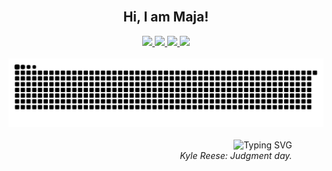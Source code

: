 <img width="0" height="0" src="https://visitor-badge.glitch.me/badge?page_id=Cordycepsers.Cordycepsers" />

<div align="center">
  <h2>Hi, I am Maja!</h2>
</div>

<div align="center">
  <a href="https://hr.linkedin.com/in/majahorzic" target="_blank">
    <img src="https://img.shields.io/badge/-LinkedIn-%230077B5?style=for-the-badge&logo=linkedin&logoColor=white">
  </a>
  <a href="https://lemaja.notion.site/portfolio" target="_blank">
    <img src="https://img.shields.io/badge/-Notion-%23000000?style=for-the-badge&logo=notion&logoColor=white">
  </a>
  <a href="mailto:majalemaja@protonmail.com">
    <img src="https://img.shields.io/badge/-ProtonMail-%238B89CC?style=for-the-badge&logo=protonmail&logoColor=white">
  </a>
  <a href="mailto:majahorzic@gmail.com">
    <img src="https://img.shields.io/badge/-Gmail-%23EA4335?style=for-the-badge&logo=gmail&logoColor=white">
  </a>
</div>

<br>

<div align="center">
  <img src="https://github.com/Cordycepsers/Cordycepsers/blob/output/github-contribution-grid-snake.svg" alt="Snake animation">
</div>

<br>

<div align="center">
  <div style="width: 80%; margin: 0 auto; text-align: right;">
    <img src="https://readme-typing-svg.herokuapp.com?font=Georgia&size=18&duration=6000&pause=1000&color=000000&vCenter=true&width=435&lines=%22The+future%27s+not+set.+There%27s+no+fate+but+what+we+make+for+ourselves.%22" alt="Typing SVG" />
    <br>
    <i>Kyle Reese: Judgment day.</i>
  </div>
</div>
